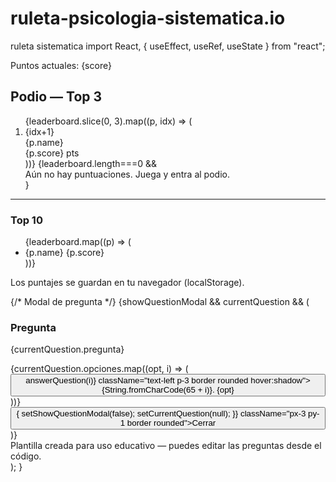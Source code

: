# ruleta-psicologia-sistematica.io
ruleta sistematica
import React, { useEffect, useRef, useState } from "react";


<div className="mt-3 text-sm text-gray-700">Puntos actuales: <span className="font-semibold">{score}</span></div>
</section>


<aside className="w-full md:w-80 bg-white rounded-2xl p-4 shadow">
<h2 className="font-semibold text-lg">Podio — Top 3</h2>
<ol className="mt-3 space-y-2">
{leaderboard.slice(0, 3).map((p, idx) => (
<li key={p.name} className="flex items-center gap-3">
<div className={`w-10 h-10 rounded-full flex items-center justify-center text-white font-bold ${idx===0?"bg-yellow-400": idx===1?"bg-gray-300":"bg-amber-700"}`}>
{idx+1}
</div>
<div className="flex-1">
<div className="font-medium">{p.name}</div>
<div className="text-sm text-gray-500">{p.score} pts</div>
</div>
</li>
))}
{leaderboard.length===0 && <div className="text-sm text-gray-500 mt-2">Aún no hay puntuaciones. Juega y entra al podio.</div>}
</ol>


<hr className="my-3" />


<div>
<h3 className="font-medium">Top 10</h3>
<ul className="text-sm mt-2 space-y-1 max-h-40 overflow-auto">
{leaderboard.map((p) => (
<li key={p.name} className="flex justify-between">
<span>{p.name}</span>
<span className="font-semibold">{p.score}</span>
</li>
))}
</ul>
</div>


<div className="mt-4 text-xs text-gray-500">Los puntajes se guardan en tu navegador (localStorage).</div>
</aside>
</main>


{/* Modal de pregunta */}
{showQuestionModal && currentQuestion && (
<div className="fixed inset-0 bg-black/40 flex items-center justify-center p-4">
<div className="bg-white rounded-xl shadow-xl max-w-2xl w-full p-6">
<h3 className="text-xl font-bold text-indigo-700">Pregunta</h3>
<p className="mt-2 text-gray-700">{currentQuestion.pregunta}</p>


<div className="mt-4 grid gap-3">
{currentQuestion.opciones.map((opt, i) => (
<button key={i} onClick={() => answerQuestion(i)} className="text-left p-3 border rounded hover:shadow">
<span className="font-medium">{String.fromCharCode(65 + i)}. </span>
<span>{opt}</span>
</button>
))}
</div>


<div className="mt-4 flex justify-end gap-2">
<button onClick={() => { setShowQuestionModal(false); setCurrentQuestion(null); }} className="px-3 py-1 border rounded">Cerrar</button>
</div>
</div>
</div>
)}


<footer className="text-xs text-gray-500 mt-6">Plantilla creada para uso educativo — puedes editar las preguntas desde el código.</footer>
</div>
);
}
